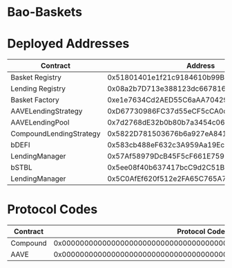 # Bao-Baskets



# Deployed Addresses

Contract  	  					| Address									|Etherscan 																		|
--------------------------------| ------------------------------------------|-------------------------------------------------------------------------------|
Basket Registry  				| 0x51801401e1f21c9184610b99B978D050a374566E|[Link](https://etherscan.io/address/0x51801401e1f21c9184610b99B978D050a374566E)|
Lending Registry  				| 0x08a2b7D713e388123dc6678168656659d297d397|[Link](https://etherscan.io/address/0x08a2b7D713e388123dc6678168656659d297d397)|
Basket Factory  				| 0xe1e7634Cd2AED55C6aAA704299E735987f372b70|[Link](https://etherscan.io/address/0xe1e7634Cd2AED55C6aAA704299E735987f372b70)|
AAVELendingStrategy				| 0xD67730986FC37d55eCF5cCA0d2D854f4FCf5d876|[Link](https://etherscan.io/address/0xD67730986FC37d55eCF5cCA0d2D854f4FCf5d876)|																			|	
AAVELendingPool  				| 0x7d2768dE32b0b80b7a3454c06BdAc94A69DDc7A9|[Link](https://etherscan.io/address/0x7d2768dE32b0b80b7a3454c06BdAc94A69DDc7A9)|
CompoundLendingStrategy  		| 0x5822D781503676b6a927eA841039465193CA213a|[Link](https://etherscan.io/address/0x5822D781503676b6a927eA841039465193CA213a)|
bDEFI							| 0x583cb488eF632c3A959Aa19EcF7991731a2F728e|[Link](https://etherscan.io/address/0x583cb488eF632c3A959Aa19EcF7991731a2F728e)|
LendingManager  				| 0x57Af58979DcB45F5cF661E759625E57647c1df5E|[Link](https://etherscan.io/address/0x57Af58979DcB45F5cF661E759625E57647c1df5E)|
bSTBL							| 0x5ee08f40b637417bcC9d2C51B62F4820ec9cF5D8|[Link](https://etherscan.io/address/0x5ee08f40b637417bcC9d2C51B62F4820ec9cF5D8)|
LendingManager  				| 0x5C0AfEf620f512e2FA65C765A72fa46f9A41C6BD|[Link](https://etherscan.io/address/0x5C0AfEf620f512e2FA65C765A72fa46f9A41C6BD)|

# Protocol Codes

Contract  	  					| Protocol Code									                    |
--------------------------------| ------------------------------------------------------------------|
Compound 						| 0x0000000000000000000000000000000000000000000000000000000000000001|
AAVE  							| 0x0000000000000000000000000000000000000000000000000000000000000002|


